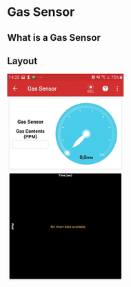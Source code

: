 Gas Sensor
==============

What is a Gas Sensor
-----------------------
## Layout
![screen](../_static/gas_sensor.jpg)
